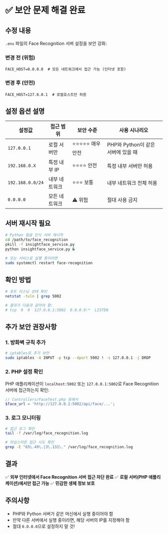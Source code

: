 # ✅ 보안 문제 해결 완료

## 수정 내용
`.env` 파일의 Face Recognition 서버 설정을 보안 강화:

### 변경 전 (위험)
```
FACE_HOST=0.0.0.0  # 모든 네트워크에서 접근 가능 (인터넷 포함)
```

### 변경 후 (안전)
```
FACE_HOST=127.0.0.1  # 로컬호스트만 허용
```

## 설정 옵션 설명

| 설정값 | 접근 범위 | 보안 수준 | 사용 시나리오 |
|--------|-----------|-----------|---------------|
| `127.0.0.1` | 로컬 서버만 | ⭐⭐⭐⭐⭐ 매우 안전 | PHP와 Python이 같은 서버에 있을 때 |
| `192.168.0.X` | 특정 내부 IP | ⭐⭐⭐⭐ 안전 | 특정 내부 서버만 허용 |
| `192.168.0.0/24` | 내부 네트워크 | ⭐⭐⭐ 보통 | 내부 네트워크 전체 허용 |
| `0.0.0.0` | 모든 네트워크 | ⚠️ 위험 | 절대 사용 금지 |

## 서버 재시작 필요
```bash
# Python 얼굴 인식 서버 재시작
cd /path/to/face_recognition
pkill -f insightface_service.py
python insightface_service.py &

# 또는 서비스로 실행 중이라면
sudo systemctl restart face-recognition
```

## 확인 방법
```bash
# 포트 리스닝 상태 확인
netstat -tuln | grep 5002

# 결과가 다음과 같아야 함:
# tcp  0  0  127.0.0.1:5002  0.0.0.0:*  LISTEN
```

## 추가 보안 권장사항

### 1. 방화벽 규칙 추가
```bash
# iptables로 추가 보안
sudo iptables -A INPUT -p tcp --dport 5002 ! -s 127.0.0.1 -j DROP
```

### 2. PHP 설정 확인
PHP 애플리케이션이 `localhost:5002` 또는 `127.0.0.1:5002`로 
Face Recognition 서버에 접근하는지 확인:

```php
// Controllers/FaceTest.php 등에서
$face_url = 'http://127.0.0.1:5002/api/face/...';
```

### 3. 로그 모니터링
```bash
# 접근 로그 확인
tail -f /var/log/face_recognition.log

# 의심스러운 접근 시도 확인
grep -E "65\.49\.|3\.132\." /var/log/face_recognition.log
```

## 결과
✅ **외부 인터넷에서 Face Recognition 서버 접근 차단 완료**
✅ **로컬 서버(PHP 애플리케이션)에서만 접근 가능**
✅ **민감한 생체 정보 보호**

## 주의사항
- PHP와 Python 서버가 같은 머신에서 실행 중이어야 함
- 만약 다른 서버에서 실행 중이라면, 해당 서버의 IP를 지정해야 함
- 절대 `0.0.0.0`으로 설정하지 말 것!